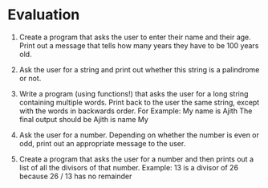 # Evaluation #

1. Create a program that asks the user to enter their name and their age. Print out a message
that tells how many years they have to be 100 years old.

2. Ask the user for a string and print out whether this string is a palindrome or not.

3. Write a program (using functions!) that asks the user for a long string containing multiple
words. Print back to the user the same string, except with the words in backwards order.
 For Example: My name is Ajith
 The final output should be Ajith is name My

4. Ask the user for a number. Depending on whether the number is even or odd, print out
an appropriate message to the user.

5. Create a program that asks the user for a number and then prints out a list of all the
divisors of that number.
 Example: 13 is a divisor of 26 because 26 / 13 has no remainder